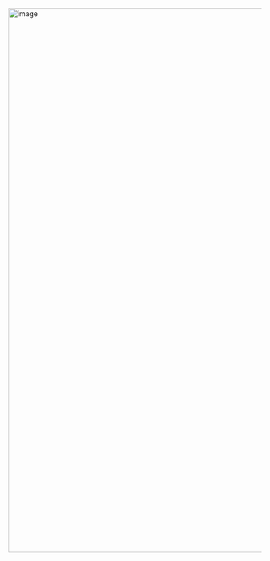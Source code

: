 <img width="1920" height="1080" alt="image" src="https://github.com/user-attachments/assets/bdb1cdce-5f2a-4095-b2d5-6928838062a6" />
